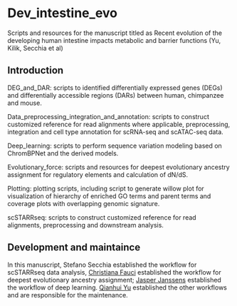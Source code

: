 # Dev_intestine_evo

Scripts and resources for the manuscript titled as Recent evolution of the developing human intestine impacts metabolic and barrier functions (Yu, Kilik, Secchia et al)

## Introduction
DEG_and_DAR: scripts to identified differentially expressed genes (DEGs) and differentially accessible regions (DARs) between human, chimpanzee and mouse.

Data_preprocessing_integration_and_annotation: scripts to construct customized reference for read alignments where applicable, preprocessing, integration and cell type annotation for scRNA-seq and scATAC-seq data.

Deep_learning: scripts to perform sequence variation modeling based on ChromBPNet and the derived models.

Evolutionary_force: scripts and resources for deepest evolutionary ancestry assignment for regulatory elements and calculation of dN/dS.

Plotting: plotting scripts, including script to generate willow plot for visualization of hierarchy of enriched GO terms and parent terms and coverage plots with overlapping genomic signature.

scSTARRseq: scripts to construct customized reference for read alignments, preprocessing and downstream analysis.

## Development and maintaince
In this manuscript, Stefano Secchia established the workflow for scSTARRseq data analysis, [Christiana Fauci](https://github.com/cfauci) established the workflow for deepest evolutionary ancestry assignment; [Jasper Janssens](https://github.com/jjans5) established the workflow of deep learning. [Qianhui Yu](https://github.com/qianhuiyu) established the other workflows and are responsible for the maintenance. 
